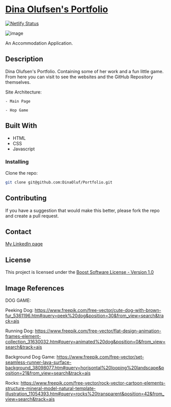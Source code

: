 # [Dina Olufsen's Portfolio](https://dina-portfolio.netlify.app/)
[![Netlify Status](https://api.netlify.com/api/v1/badges/6ab8c183-44b6-4971-b28f-2455a9144cde/deploy-status)](https://app.netlify.com/sites/dina-portfolio/deploys)

![image](https://github.com/DinaOluf/Portfolio/assets/91533917/58f915e6-045f-4c81-9460-dc86799bbd3a)


An Accommodation Application.


## Description

Dina Olufsen's Portfolio. Containing some of her work and a fun little game. From here you can visit to see the websites and the GitHub Repository themselves.

Site Architecture:

    - Main Page
    
    - Hop Game


## Built With

- HTML
- CSS
- Javascript 


### Installing

Clone the repo:

```bash
git clone git@github.com:DinaOluf/Portfolio.git
```


## Contributing

If you have a suggestion that would make this better, please fork the repo and create a pull request.


## Contact

[My LinkedIn page](https://www.linkedin.com/in/dina-olufsen-42922721a/)


## License

This project is licensed under the [Boost Software License - Version 1.0](https://www.boost.org/LICENSE_1_0.txt)


## Image References
DOG GAME:

 Peeking Dog: https://www.freepik.com/free-vector/cute-dog-with-brown-fur_5361196.htm#query=peek%20dog&position=30&from_view=search&track=ais

 Running Dog: https://www.freepik.com/free-vector/flat-design-animation-frames-element-collection_31630032.htm#query=animated%20dog&position=0&from_view=search&track=ais
 
 Background Dog Game: https://www.freepik.com/free-vector/set-seamless-runner-lava-surface-background_38098077.htm#query=horisontal%20looping%20landscape&position=21&from_view=search&track=ais
 
 Rocks: https://www.freepik.com/free-vector/rock-vector-cartoon-elements-structure-mineral-model-natural-template-illustration_11054393.htm#query=rocks%20transparent&position=42&from_view=search&track=ais
